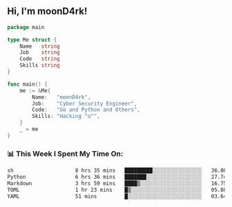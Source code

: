 <h2> Hi, I'm moonD4rk!</h2>

```go
package main

type Me struct {
	Name   string
	Job    string
	Code   string
	Skills string
}

func main() {
	me := &Me{
		Name:   "moonD4rk",
		Job:    "Cyber Security Engineer",
		Code:   "Go and Python and Others",
		Skills: "Hacking ^o^",
	}
	_ = me
}
```

<h3>📊 This Week I Spent My Time On:</h3>
<!-- <img align='right' src="https://github-readme-stats.vercel.app/api?username=moond4rk&show_icons=true&theme=radical", width="300" height="150"> -->

<!--START_SECTION:waka-->

```txt
sh                    8 hrs 35 mins   █████████░░░░░░░░░░░░░░░░   36.08 %
Python                6 hrs 36 mins   ███████░░░░░░░░░░░░░░░░░░   27.74 %
Markdown              3 hrs 59 mins   ████▒░░░░░░░░░░░░░░░░░░░░   16.75 %
TOML                  1 hr 23 mins    █▒░░░░░░░░░░░░░░░░░░░░░░░   05.88 %
YAML                  51 mins         █░░░░░░░░░░░░░░░░░░░░░░░░   03.64 %
```

<!--END_SECTION:waka-->

